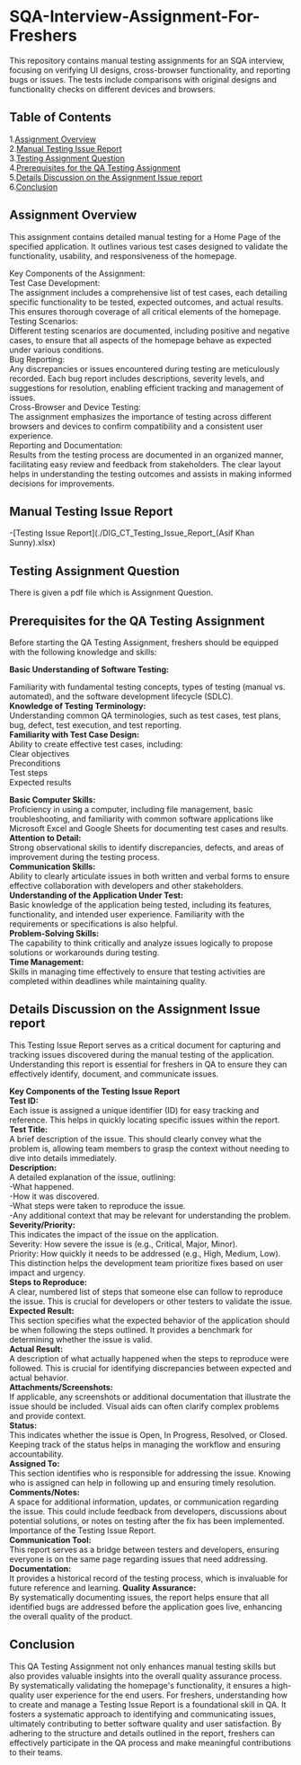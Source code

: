 # SQA-Interview-Assignment-For-Freshers
This repository contains manual testing assignments for an SQA interview, focusing on verifying UI designs, cross-browser functionality, and reporting bugs or issues. The tests include comparisons with original designs and functionality checks on different devices and browsers.

## **Table of Contents**<br>
1.[Assignment Overview](#assignment-overview) <br>
2.[Manual Testing Issue Report](#Manual-Testing-Issue-Report) <br>
3.[Testing Assignment Question](#Testing-Assignment-Question) <br>
4.[Prerequisites for the QA Testing Assignment](#Prerequisites-for-the-QA-Testing-Assignment) <br>
5.[Details Discussion on the Assignment Issue report](Details-Discussion-on-the-Assignment-Issue-report) <br> 
6.[Conclusion](#Conclusion) <br> 


## Assignment Overview
This assignment contains detailed manual testing for a Home Page of the specified application. It outlines various test cases designed to validate the functionality, usability, and responsiveness of the homepage.

Key Components of the Assignment: <br>
Test Case Development:<br>
The assignment includes a comprehensive list of test cases, each detailing specific functionality to be tested, expected outcomes, and actual results. This ensures thorough coverage of all critical elements of the homepage.<br>
Testing Scenarios:<br>
Different testing scenarios are documented, including positive and negative cases, to ensure that all aspects of the homepage behave as expected under various conditions.<br>
Bug Reporting:<br>
Any discrepancies or issues encountered during testing are meticulously recorded. Each bug report includes descriptions, severity levels, and suggestions for resolution, enabling efficient tracking and management of issues.<br>
Cross-Browser and Device Testing:<br>
The assignment emphasizes the importance of testing across different browsers and devices to confirm compatibility and a consistent user experience.<br>
Reporting and Documentation:<br>
Results from the testing process are documented in an organized manner, facilitating easy review and feedback from stakeholders. The clear layout helps in understanding the testing outcomes and assists in making informed decisions for improvements.<br>

## Manual Testing Issue Report
 -[Testing Issue Report](./DIG_CT_Testing_Issue_Report_(Asif Khan Sunny).xlsx) 

## Testing Assignment Question
  There is given a pdf file which is Assignment Question. 

## Prerequisites for the QA Testing Assignment
Before starting the QA Testing Assignment, freshers should be equipped with the following knowledge and skills:<br>

**Basic Understanding of Software Testing:** <br>

Familiarity with fundamental testing concepts, types of testing (manual vs. automated), and the software development lifecycle (SDLC).<br>
**Knowledge of Testing Terminology:** <br>
Understanding common QA terminologies, such as test cases, test plans, bug, defect, test execution, and test reporting.<br>
**Familiarity with Test Case Design:** <br>
Ability to create effective test cases, including:<br>
Clear objectives<br>
Preconditions<br>
Test steps<br>
Expected results<br>

**Basic Computer Skills:** <br>
Proficiency in using a computer, including file management, basic troubleshooting, and familiarity with common software applications like Microsoft Excel and Google Sheets for documenting test cases and results.<br>
**Attention to Detail:** <br>
Strong observational skills to identify discrepancies, defects, and areas of improvement during the testing process.<br>
**Communication Skills:** <br>
Ability to clearly articulate issues in both written and verbal forms to ensure effective collaboration with developers and other stakeholders.<br>
**Understanding of the Application Under Test:** <br>
Basic knowledge of the application being tested, including its features, functionality, and intended user experience. Familiarity with the requirements or specifications is also helpful.<br>
**Problem-Solving Skills:** <br>
The capability to think critically and analyze issues logically to propose solutions or workarounds during testing. <br>
**Time Management:** <br>
Skills in managing time effectively to ensure that testing activities are completed within deadlines while maintaining quality. <br>

## Details Discussion on the Assignment Issue report
 This Testing Issue Report serves as a critical document for capturing and tracking issues discovered during the manual testing of the 
 application. Understanding this report is essential for freshers in QA to ensure they can effectively identify, document, and 
 communicate issues. <br>

**Key Components of the Testing Issue Report** <br>
**Test ID:** <br>
Each issue is assigned a unique identifier (ID) for easy tracking and reference. This helps in quickly locating specific issues within the report. <br>
**Test Title:** <br>
A brief description of the issue. This should clearly convey what the problem is, allowing team members to grasp the context without needing to dive into details immediately. <br>
**Description:** <br>
A detailed explanation of the issue, outlining: <br>
-What happened. <br>
-How it was discovered.<br>
-What steps were taken to reproduce the issue. <br>
-Any additional context that may be relevant for understanding the problem. <br>
**Severity/Priority:** <br>
This indicates the impact of the issue on the application. <br>
Severity: How severe the issue is (e.g., Critical, Major, Minor). <br>
Priority: How quickly it needs to be addressed (e.g., High, Medium, Low). This distinction helps the development team prioritize fixes based on user impact and urgency. <br>
**Steps to Reproduce:** <br>
A clear, numbered list of steps that someone else can follow to reproduce the issue. This is crucial for developers or other testers to validate the issue. <br>
**Expected Result:** <br>
This section specifies what the expected behavior of the application should be when following the steps outlined. It provides a benchmark for determining whether the issue is valid. <br>
**Actual Result:** <br>
A description of what actually happened when the steps to reproduce were followed. This is crucial for identifying discrepancies between expected and actual behavior. <br>
**Attachments/Screenshots:** <br>
If applicable, any screenshots or additional documentation that illustrate the issue should be included. Visual aids can often clarify complex problems and provide context. <br>
**Status:** <br>
This indicates whether the issue is Open, In Progress, Resolved, or Closed. Keeping track of the status helps in managing the workflow and ensuring accountability. <br>
**Assigned To:** <br>
This section identifies who is responsible for addressing the issue. Knowing who is assigned can help in following up and ensuring timely resolution. <br>
**Comments/Notes:** <br>
A space for additional information, updates, or communication regarding the issue. This could include feedback from developers, discussions about potential solutions, or notes on testing after the fix has been implemented.<br>
Importance of the Testing Issue Report. <br>
**Communication Tool:** <br> This report serves as a bridge between testers and developers, ensuring everyone is on the same page regarding issues that need addressing.
**Documentation:** <br> It provides a historical record of the testing process, which is invaluable for future reference and learning.
**Quality Assurance:** <br> By systematically documenting issues, the report helps ensure that all identified bugs are addressed before the application goes live, enhancing the overall quality of the product.


 ## Conclusion
 This QA Testing Assignment not only enhances manual testing skills but also provides valuable insights into the overall quality assurance process. By systematically validating the homepage's functionality, it ensures a high-quality user experience for the end users.
For freshers, understanding how to create and manage a Testing Issue Report is a foundational skill in QA. It fosters a systematic approach to identifying and communicating issues, ultimately contributing to better software quality and user satisfaction. By adhering to the structure and details outlined in the report, freshers can effectively participate in the QA process and make meaningful contributions to their teams.

